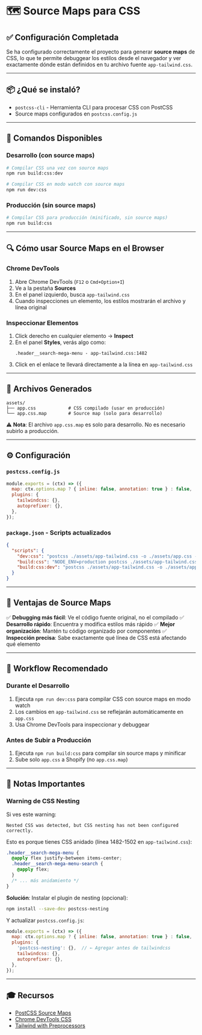 # 🗺️ Source Maps para CSS

## ✅ **Configuración Completada**

Se ha configurado correctamente el proyecto para generar **source maps** de CSS, lo que te permite debuggear los estilos desde el navegador y ver exactamente dónde están definidos en tu archivo fuente `app-tailwind.css`.

---

## 📦 **¿Qué se instaló?**

- `postcss-cli` - Herramienta CLI para procesar CSS con PostCSS
- Source maps configurados en `postcss.config.js`

---

## 🚀 **Comandos Disponibles**

### **Desarrollo (con source maps)**

```bash
# Compilar CSS una vez con source maps
npm run build:css:dev

# Compilar CSS en modo watch con source maps
npm run dev:css
```

### **Producción (sin source maps)**

```bash
# Compilar CSS para producción (minificado, sin source maps)
npm run build:css
```

---

## 🔍 **Cómo usar Source Maps en el Browser**

### **Chrome DevTools**

1. Abre Chrome DevTools (`F12` o `Cmd+Option+I`)
2. Ve a la pestaña **Sources**
3. En el panel izquierdo, busca `app-tailwind.css`
4. Cuando inspecciones un elemento, los estilos mostrarán el archivo y línea original

### **Inspeccionar Elementos**

1. Click derecho en cualquier elemento → **Inspect**
2. En el panel **Styles**, verás algo como:
   ```
   .header__search-mega-menu - app-tailwind.css:1482
   ```
3. Click en el enlace te llevará directamente a la línea en `app-tailwind.css`

---

## 📁 **Archivos Generados**

```
assets/
├── app.css            # CSS compilado (usar en producción)
└── app.css.map        # Source map (solo para desarrollo)
```

⚠️ **Nota**: El archivo `app.css.map` es solo para desarrollo. No es necesario subirlo a producción.

---

## ⚙️ **Configuración**

### `postcss.config.js`

```javascript
module.exports = (ctx) => ({
  map: ctx.options.map ? { inline: false, annotation: true } : false,
  plugins: {
    tailwindcss: {},
    autoprefixer: {},
  },
});
```

### `package.json` - Scripts actualizados

```json
{
  "scripts": {
    "dev:css": "postcss ./assets/app-tailwind.css -o ./assets/app.css --watch --map",
    "build:css": "NODE_ENV=production postcss ./assets/app-tailwind.css -o ./assets/app.css",
    "build:css:dev": "postcss ./assets/app-tailwind.css -o ./assets/app.css --map"
  }
}
```

---

## 🎯 **Ventajas de Source Maps**

✅ **Debugging más fácil**: Ve el código fuente original, no el compilado
✅ **Desarrollo rápido**: Encuentra y modifica estilos más rápido
✅ **Mejor organización**: Mantén tu código organizado por componentes
✅ **Inspección precisa**: Sabe exactamente qué línea de CSS está afectando qué elemento

---

## 🔧 **Workflow Recomendado**

### Durante el Desarrollo

1. Ejecuta `npm run dev:css` para compilar CSS con source maps en modo watch
2. Los cambios en `app-tailwind.css` se reflejarán automáticamente en `app.css`
3. Usa Chrome DevTools para inspeccionar y debuggear

### Antes de Subir a Producción

1. Ejecuta `npm run build:css` para compilar sin source maps y minificar
2. Sube solo `app.css` a Shopify (no `app.css.map`)

---

## 📝 **Notas Importantes**

### Warning de CSS Nesting

Si ves este warning:
```
Nested CSS was detected, but CSS nesting has not been configured correctly.
```

Esto es porque tienes CSS anidado (línea 1482-1502 en `app-tailwind.css`):

```css
.header__search-mega-menu {
  @apply flex justify-between items-center;
  .header__search-mega-menu-search {
    @apply flex;
  }
  /* ... más anidamiento */
}
```

**Solución**: Instalar el plugin de nesting (opcional):

```bash
npm install --save-dev postcss-nesting
```

Y actualizar `postcss.config.js`:

```javascript
module.exports = (ctx) => ({
  map: ctx.options.map ? { inline: false, annotation: true } : false,
  plugins: {
    'postcss-nesting': {},  // ← Agregar antes de tailwindcss
    tailwindcss: {},
    autoprefixer: {},
  },
});
```

---

## 🎓 **Recursos**

- [PostCSS Source Maps](https://github.com/postcss/postcss/blob/main/docs/source-maps.md)
- [Chrome DevTools CSS](https://developer.chrome.com/docs/devtools/css/)
- [Tailwind with Preprocessors](https://tailwindcss.com/docs/using-with-preprocessors)

